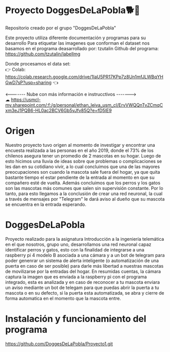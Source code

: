 # Proyecto DoggesDeLaPobla🐕🦴
Repositorio creado por el grupo "DoggesDeLaPobla"<br>

Este proyecto utiliza diferente documentación y programas para su desarrollo 
Para etiquetar las imagenes que conforman el dataset nos basamos en el programa deasarrollado por: tzutalin
Github del programa: https://github.com/tzutalin/labelImg

Donde procesamos el data set:<br>
  👉 Colab: https://colab.research.google.com/drive/1IaU5PR17KPp7z8Un1mfJLWBqYHGwD7sP?usp=sharing 👈
  

<------- Nube con más información e instrucctivos -------><br>
☁ https://usmcl-my.sharepoint.com/:f:/g/personal/ethan_leiva_usm_cl/ErvVWQQnTvZCmqCxm3eJ1PQB6-HL0ac2BCV6Gb5vJfv85Q?e=fD5lE9

# Origen

Nuestro proyecto tuvo origen al momento de investigar y encontrar una encuesta realizada a las personas en el año 2019, donde el 73% de los chilenos asegura tener un promedio de 2 mascotas en su hogar. Luego de esto hicimos una lluvia de ideas sobre que problemas o complicaciones se les dan en su cotidiano vivir, a lo cual concluimos que una de las mayores preocupaciones son cuando la mascota sale fuera del hogar, ya que quita bastante tiempo el estar pendiente de la entrada al momento en que su compañero esté de vuelta. Además concluimos que los perros y los gatos son las mascotas más comunes que salen sin supervisión constante. Por lo tanto, para esto llegamos a la conclusión de crear una red neuronal, la cual a través de mensajes por "Telegram" le dará aviso al dueño que su mascota se encuentra en la entrada esperando.

# DoggesDeLaPobla

Proyecto realizado para la asignatura Introducción a la ingeniería telemática en el que nosotros, grupo uno, desarrollamos una red neuronal capaz identificar perros y gatos, esto con la finalidad de integrarse a una raspberry pi 4 modelo B asociada a una cámara y a un bot de telegram para poder genenrar un sistema de alerta inteligente (o automatización de una puerta en caso de ser posible) para darle más libertad a nuestras mascotas de movilizarse por la entradas del hogar. En resumidas cuentas, la cámara captura la imagen que es enviada a la raspberry pi con el programa integrado, esta es analizada y en caso de reconocer a tu mascota enviara un aviso mediante un bot de telegam para que puedas abrir la puerta a tu mascota o en su defecto, si la puerta esta automatizada, se abra y cierre de forma automatica en el momento que la mascota entre. 

# Instalación y funcionamiento del programa


https://github.com/DoggesDeLaPobla/Proyecto1.git
